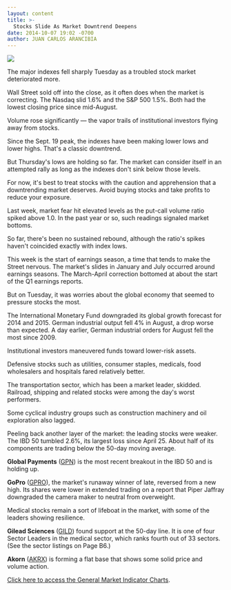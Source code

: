 ```yaml
---
layout: content
title: >-
  Stocks Slide As Market Downtrend Deepens
date: 2014-10-07 19:02 -0700
author: JUAN CARLOS ARANCIBIA
---
```






![](https://www.investors.com/wp-content/uploads/ibd-migrated-images/MPv_141008_635482926366481230.png)









The major indexes fell sharply Tuesday as a troubled stock market deteriorated more.


Wall Street sold off into the close, as it often does when the market is correcting. The Nasdaq slid 1.6% and the S&P 500 1.5%. Both had the lowest closing price since mid-August.


Volume rose significantly — the vapor trails of institutional investors flying away from stocks.


Since the Sept. 19 peak, the indexes have been making lower lows and lower highs. That's a classic downtrend.


But Thursday's lows are holding so far. The market can consider itself in an attempted rally as long as the indexes don't sink below those levels.


For now, it's best to treat stocks with the caution and apprehension that a downtrending market deserves. Avoid buying stocks and take profits to reduce your exposure.


Last week, market fear hit elevated levels as the put-call volume ratio spiked above 1.0. In the past year or so, such readings signaled market bottoms.


So far, there's been no sustained rebound, although the ratio's spikes haven't coincided exactly with index lows.


This week is the start of earnings season, a time that tends to make the Street nervous. The market's slides in January and July occurred around earnings seasons. The March-April correction bottomed at about the start of the Q1 earnings reports.


But on Tuesday, it was worries about the global economy that seemed to pressure stocks the most.


The International Monetary Fund downgraded its global growth forecast for 2014 and 2015. German industrial output fell 4% in August, a drop worse than expected. A day earlier, German industrial orders for August fell the most since 2009.


Institutional investors maneuvered funds toward lower-risk assets.


Defensive stocks such as utilities, consumer staples, medicals, food wholesalers and hospitals fared relatively better.


The transportation sector, which has been a market leader, skidded. Railroad, shipping and related stocks were among the day's worst performers.


Some cyclical industry groups such as construction machinery and oil exploration also lagged.


Peeling back another layer of the market: the leading stocks were weaker. The IBD 50 tumbled 2.6%, its largest loss since April 25. About half of its components are trading below the 50-day moving average.


**Global Payments** ([GPN](https://research.investors.com/quote.aspx?symbol=GPN)) is the most recent breakout in the IBD 50 and is holding up.


**GoPro** ([GPRO](https://research.investors.com/quote.aspx?symbol=GPRO)), the market's runaway winner of late, reversed from a new high. Its shares were lower in extended trading on a report that Piper Jaffray downgraded the camera maker to neutral from overweight.


Medical stocks remain a sort of lifeboat in the market, with some of the leaders showing resilience.


**Gilead Sciences** ([GILD](https://research.investors.com/quote.aspx?symbol=GILD)) found support at the 50-day line. It is one of four Sector Leaders in the medical sector, which ranks fourth out of 33 sectors. (See the sector listings on Page B6.)


**Akorn** ([AKRX](https://research.investors.com/quote.aspx?symbol=AKRX)) is forming a flat base that shows some solid price and volume action.


[Click here to access the General Market Indicator Charts](https://www.investors.com/pdf/GMI_100814.pdf).





